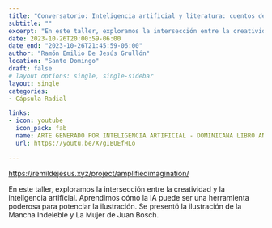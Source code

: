 ```yaml
---
title: "Conversatorio: Inteligencia artificial y literatura: cuentos de Juan Bosch en píxeles"
subtitle: ""
excerpt: "En este taller, exploramos la intersección entre la creatividad y la inteligencia artificial. Aprendimos cómo la IA puede ser una herramienta poderosa para potenciar la ilustración. Se presentó la ilustración de la Mancha Indeleble y La Mujer de Juan Bosch."
date: 2023-10-26T20:00:59-06:00
date_end: "2023-10-26T21:45:59-06:00"
author: "Ramón Emilio De Jesús Grullón"
location: "Santo Domingo"
draft: false
# layout options: single, single-sidebar
layout: single
categories:
- Cápsula Radial

links:
- icon: youtube
  icon_pack: fab
  name: ARTE GENERADO POR INTELIGENCIA ARTIFICIAL - DOMINICANA LIBRO AND CULTURE FESTIVAL 2023 - NEW YORK
  url: https://youtu.be/X7gIBUEfHLo

---
```


https://remildejesus.xyz/project/amplifiedimagination/

En este taller, exploramos la intersección entre la creatividad y la inteligencia artificial. Aprendimos cómo la IA puede ser una herramienta poderosa para potenciar la ilustración. Se presentó la ilustración de la Mancha Indeleble y La Mujer de Juan Bosch.

